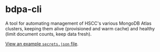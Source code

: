 # bdpa-cli

A tool for automating management of HSCC's various MongoDB Atlas clusters,
keeping them alive (provisioned and warm cache) and healthy (limit document
counts, keep data fresh).

[View an example `secrets.json` file](./secrets.example.json).
